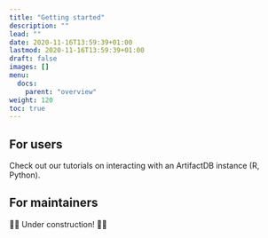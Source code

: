 ```yaml
---
title: "Getting started"
description: ""
lead: ""
date: 2020-11-16T13:59:39+01:00
lastmod: 2020-11-16T13:59:39+01:00
draft: false
images: []
menu:
  docs:
    parent: "overview"
weight: 120
toc: true
---
```


## For users

Check out our tutorials on interacting with an ArtifactDB instance (R, Python).

## For maintainers

🚧🚧 Under construction! 🚧🚧
